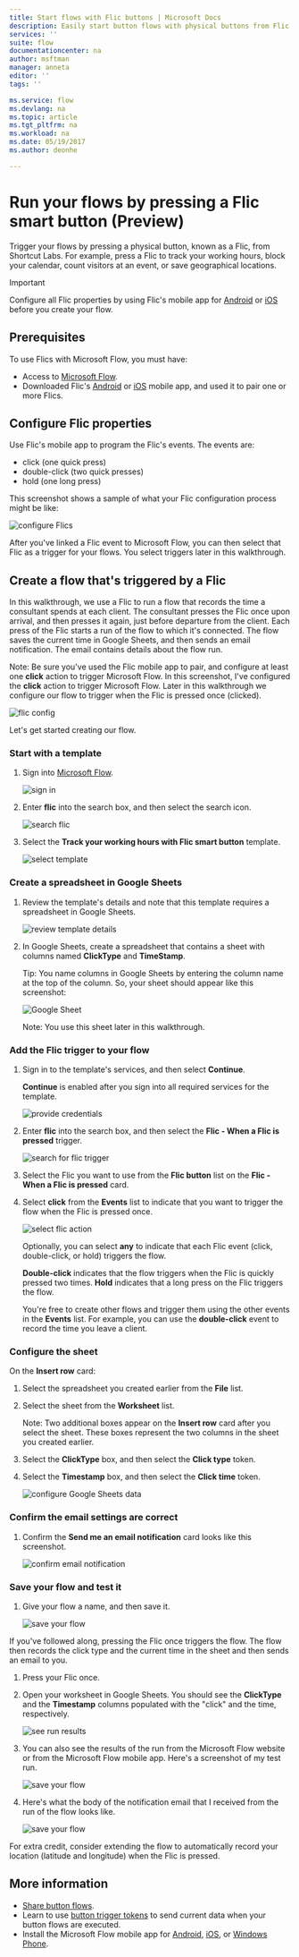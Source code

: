```yaml
---
title: Start flows with Flic buttons | Microsoft Docs
description: Easily start button flows with physical buttons from Flic by Shortcut Labs.
services: ''
suite: flow
documentationcenter: na
author: msftman
manager: anneta
editor: ''
tags: ''

ms.service: flow
ms.devlang: na
ms.topic: article
ms.tgt_pltfrm: na
ms.workload: na
ms.date: 05/19/2017
ms.author: deonhe

---
```

# Run your flows by pressing a Flic smart button (Preview)
Trigger your flows by pressing a physical button, known as a Flic, from Shortcut Labs. For example, press a Flic to track your working hours, block your calendar, count visitors at an event, or save geographical locations.

> [!IMPORTANT]
> Configure all Flic properties by using Flic's mobile app for [Android](https://play.google.com/store/apps/details?id=io.flic.app) or [iOS](https://itunes.apple.com/us/app/flic-app/id977593793?ls=1&mt=8) before you create your flow.
> 
> 

## Prerequisites
To use Flics with Microsoft Flow, you must have:

* Access to [Microsoft Flow](https://flow.microsoft.com).
* Downloaded Flic's [Android](https://play.google.com/store/apps/details?id=io.flic.app) or [iOS](https://itunes.apple.com/us/app/flic-app/id977593793?ls=1&mt=8) mobile app, and used it to pair one or more Flics.

## Configure Flic properties
Use Flic's mobile app to program the Flic's events. The events are:

* click (one quick press)
* double-click (two quick presses)
* hold (one long press)

This screenshot shows a sample of what your Flic configuration process might be like:

![configure Flics](./media/flic-button-flows/configure-flic-actions.png)

After you've linked a Flic event to Microsoft Flow, you can then select that Flic as a trigger for your flows. You select triggers later in this walkthrough.

## Create a flow that's triggered by a Flic
In this walkthrough, we use a Flic to run a flow that records the time a consultant spends at each client. The consultant presses the Flic once upon arrival, and then presses it again, just before departure from the client. Each press of the Flic starts a run of the flow to which it's connected. The flow saves the current time in Google Sheets, and then sends an email notification. The email contains details about the flow run.

Note: Be sure you've used the Flic mobile app to pair, and configure at least one **click** action to trigger Microsoft Flow. In this screenshot, I've configured the **click** action to trigger Microsoft Flow. Later in this walkthrough we configure our flow to trigger when the Flic is pressed once (clicked).

   ![flic config](./media/flic-button-flows/flic-configured-for-flow.png)

Let's get started creating our flow.

### Start with a template
1. Sign into [Microsoft Flow](https://flow.microsoft.com).
   
    ![sign in](./media/flic-button-flows/sign-into-flow.png)
2. Enter **flic** into the search box, and then select the search icon.
   
    ![search flic](./media/flic-button-flows/search-flic.png)
3. Select the **Track your working hours with Flic smart button** template.
   
    ![select template](./media/flic-button-flows/flic-templates.png)

### Create a spreadsheet in Google Sheets
1. Review the template's details and note that this template requires a spreadsheet in Google Sheets.
   
   ![review template details](./media/flic-button-flows/flic-template-details.png)
2. In Google Sheets, create a spreadsheet that contains a sheet with columns named **ClickType** and **TimeStamp**.
   
      Tip: You name columns in Google Sheets by entering the column name at the top of the column. So, your sheet should appear like this screenshot:
   
   ![Google Sheet](./media/flic-button-flows/flic-google-sheet.png)
   
   Note: You use this sheet later in this walkthrough.

### Add the Flic trigger to your flow
1. Sign in to the template's services, and then select **Continue**.
   
     **Continue** is enabled after you sign into all required services for the template.
   
    ![provide credentials](./media/flic-button-flows/flic-template-services-sign-in.png)
2. Enter **flic** into the search box, and then select the **Flic - When a Flic is pressed** trigger.
   
    ![search for flic trigger](./media/flic-button-flows/flic-search-trigger.png)
3. Select the Flic you want to use from the **Flic button** list on the **Flic - When a Flic is pressed** card.
4. Select **click** from the **Events** list to indicate that you want to trigger the flow when the Flic is pressed once.
   
    ![select flic action](./media/flic-button-flows/select-flic.png)
   
   Optionally, you can select **any** to indicate that each Flic event (click, double-click, or hold) triggers the flow.
   
   **Double-click** indicates that the flow triggers when the Flic is quickly pressed two times. **Hold** indicates that a long press on the Flic triggers the flow.
   
   You're free to create other flows and trigger them using the other events in the **Events** list. For example, you can use the **double-click** event to record the time you leave a client.

### Configure the sheet
   On the **Insert row** card:

1. Select the spreadsheet you created earlier from the **File** list.
2. Select the sheet from the **Worksheet** list.
   
   Note: Two additional boxes appear on the **Insert row** card after you select the sheet. These boxes represent the two columns in the sheet you created earlier.
3. Select the **ClickType** box, and then select the **Click type** token.
4. Select the **Timestamp** box, and then select the **Click time** token.
   
    ![configure Google Sheets data](./media/flic-button-flows/flick-insert-row-card.png)

### Confirm the email settings are correct
1. Confirm the **Send me an email notification** card looks like this screenshot.
   
    ![confirm email notification](./media/flic-button-flows/email-settings.png)

### Save your flow and test it
1. Give your flow a name, and then save it.
   
    ![save your flow](./media/flic-button-flows/save.png)

If you've followed along, pressing the Flic once triggers the flow. The flow then records the click type and the current time in the sheet and then sends an email to you.

1. Press your Flic once.
2. Open your worksheet in Google Sheets. You should see the **ClickType** and the **Timestamp** columns populated with the "click" and the time, respectively.
   
    ![see run results](./media/flic-button-flows/flic-google-sheet-after-run.png)
3. You can also see the results of the run from the Microsoft Flow website or from the Microsoft Flow mobile app. Here's a screenshot of my test run.
   
    ![save your flow](./media/flic-button-flows/flic-test-run-results-portal.png)
4. Here's what the body of the notification email that I received from the run of the flow looks like.
   
    ![save your flow](./media/flic-button-flows/flic-email-body.png)

For extra credit, consider extending the flow to automatically record your location (latitude and longitude) when the Flic is pressed.

## More information
* [Share button flows](share-buttons.md).
* Learn to use [button trigger tokens](introduction-to-button-trigger-tokens.md) to send current data when your button flows are executed.
* Install the Microsoft Flow mobile app for [Android](https://aka.ms/flowmobiledocsandroid), [iOS](https://aka.ms/flowmobiledocsios), or [Windows Phone](https://aka.ms/flowmobilewindows).

